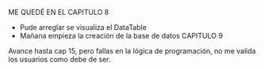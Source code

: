 ME QUEDÉ EN EL CAPITULO 8
- Pude arreglar se visualiza el DataTable
- Mañana empieza la creación de la base de datos  CAPITULO 9

Avance hasta cap 15, pero fallas en la lógica de programación, no me valida los usuarios como debe de ser.

